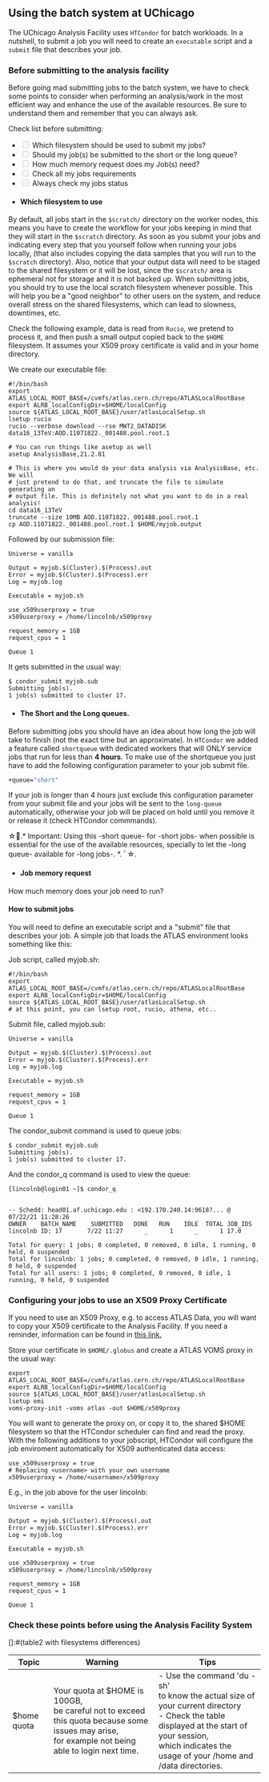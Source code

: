 ## Using the batch system at UChicago
The UChicago Analysis Facility uses `HTCondor` for batch workloads. 
In a nutshell, to submit a job you will need to create an `executable` script and a `submit` file that describes your job.
### Before submitting to the analysis facility

Before going mad submitting jobs to the batch system, we have to check some points to consider when performing an analysis/work in the most efficient way and enhance the use of the available resources.
Be sure to understand them and remember that you can always ask. 

Check list before submitting:
<ul>
<li><input  disabled=" " type="checkbox"> Which filesystem should be used to submit my jobs?</li>
<li><input  disabled="" type="checkbox"> Should my job(s) be submitted to the short or the long queue?</li>
<li><input  disabled="" type="checkbox"> How much memory request does my Job(s) need?</li>
<li><input  disabled="" type="checkbox"> Check all my jobs requirements</li>
<li><input  disabled="" type="checkbox"> Always check my jobs status</li>
</ul>


-  #### Which filesystem to use
By default, all jobs start in the `$scratch/` directory on the worker nodes, this means you have to create the workflow for your jobs keeping in mind that they will start in the `$scratch` directory. As soon as you submit your jobs and indicating every step that you yourself follow when running your jobs locally, (that also includes copying the data samples that you will run to the `$scratch` directory). Also, notice that your output data will need to be staged to the shared filesystem or it will be lost, since the `$scratch/` area is ephemeral not for storage and it is not backed up.
When submitting jobs, you should try to use the local scratch filesystem whenever possible. This will help you be a "good neighbor" to other users on the system, and reduce overall stress on the shared filesystems, which can lead to slowness, downtimes, etc.

Check the following example, data is read from `Rucio`, we pretend to process it, and then push a small output copied back to the `$HOME` filesystem. It assumes your X509 proxy certificate is valid and in your home directory.

We create our executable file:
```
#!/bin/bash
export ATLAS_LOCAL_ROOT_BASE=/cvmfs/atlas.cern.ch/repo/ATLASLocalRootBase
export ALRB_localConfigDir=$HOME/localConfig
source ${ATLAS_LOCAL_ROOT_BASE}/user/atlasLocalSetup.sh
lsetup rucio
rucio --verbose download --rse MWT2_DATADISK data16_13TeV:AOD.11071822._001488.pool.root.1

# You can run things like asetup as well
asetup AnalysisBase,21.2.81

# This is where you would do your data analysis via AnalysisBase, etc. We will
# just pretend to do that, and truncate the file to simulate generating an
# output file. This is definitely not what you want to do in a real analysis!
cd data16_13TeV
truncate --size 10MB AOD.11071822._001488.pool.root.1
cp AOD.11071822._001488.pool.root.1 $HOME/myjob.output
```
Followed by our submission file:
```
Universe = vanilla

Output = myjob.$(Cluster).$(Process).out
Error = myjob.$(Cluster).$(Process).err
Log = myjob.log

Executable = myjob.sh

use_x509userproxy = true
x509userproxy = /home/lincolnb/x509proxy

request_memory = 1GB
request_cpus = 1

Queue 1
```

It gets submitted in the usual way:
```
$ condor_submit myjob.sub
Submitting job(s).
1 job(s) submitted to cluster 17.
```

- #### The Short and the Long queues.

Before submitting jobs you should have an idea about how long the job will take to finish (not the exact time but an approximate).
In `HTCondor` we added a feature called `shortqueue` with dedicated workers that will ONLY service jobs that run for less than **4 hours**.
To make use of the shortqueue you just have to add the following configuration parameter to your job submit file.

```bash
+queue="short"
```
If your job is longer than 4 hours just exclude this configuration parameter from your submit file and your jobs will be sent to the `long-queue` automatically, otherwise your job will be placed on hold until you remove it or release it (check HTCondor commmands).

☆ﾟ.* Important: Using this -short queue- for -short jobs- when possible is essential for the use of the available resources, specially to let the -long queue- available for -long jobs-. *. ﾟ☆.

- #### Job memory request
How much memory does your job need to run? 

#### How to submit jobs
 You will need to define an executable script and a "submit" file that describes your job. A simple job that loads the ATLAS environment looks something like this:

Job script, called myjob.sh:

```
#!/bin/bash
export ATLAS_LOCAL_ROOT_BASE=/cvmfs/atlas.cern.ch/repo/ATLASLocalRootBase
export ALRB_localConfigDir=$HOME/localConfig
source ${ATLAS_LOCAL_ROOT_BASE}/user/atlasLocalSetup.sh
# at this point, you can lsetup root, rucio, athena, etc..
```
Submit file, called myjob.sub:
```
Universe = vanilla

Output = myjob.$(Cluster).$(Process).out
Error = myjob.$(Cluster).$(Process).err
Log = myjob.log

Executable = myjob.sh

request_memory = 1GB
request_cpus = 1

Queue 1
```
The condor_submit command is used to queue jobs:
```
$ condor_submit myjob.sub
Submitting job(s).
1 job(s) submitted to cluster 17.
```
And the condor_q command is used to view the queue:
```
[lincolnb@login01 ~]$ condor_q


-- Schedd: head01.af.uchicago.edu : <192.170.240.14:9618?... @ 07/22/21 11:28:26
OWNER    BATCH_NAME    SUBMITTED   DONE   RUN    IDLE  TOTAL JOB_IDS
lincolnb ID: 17       7/22 11:27      _      1      _      1 17.0

Total for query: 1 jobs; 0 completed, 0 removed, 0 idle, 1 running, 0 held, 0 suspended
Total for lincolnb: 1 jobs; 0 completed, 0 removed, 0 idle, 1 running, 0 held, 0 suspended
Total for all users: 1 jobs; 0 completed, 0 removed, 0 idle, 1 running, 0 held, 0 suspended
```
### Configuring your jobs to use an X509 Proxy Certificate

If you need to use an X509 Proxy, e.g. to access ATLAS Data, you will want to copy your X509 certificate to the Analysis Facility. If you need a reminder, information can be found in [this link.](https://twiki.cern.ch/twiki/bin/view/AtlasComputing/WorkBookStartingGrid)

Store your certificate in ```$HOME/.globus``` and create a ATLAS VOMS proxy in the usual way:
```
export ATLAS_LOCAL_ROOT_BASE=/cvmfs/atlas.cern.ch/repo/ATLASLocalRootBase
export ALRB_localConfigDir=$HOME/localConfig
source ${ATLAS_LOCAL_ROOT_BASE}/user/atlasLocalSetup.sh
lsetup emi
voms-proxy-init -voms atlas -out $HOME/x509proxy
```
You will want to generate the proxy on, or copy it to, the shared $HOME filesystem so that the HTCondor scheduler can find and read the proxy. With the following additions to your jobscript, HTCondor will configure the job enviroment automatically for X509 authenticated data access:
```
use_x509userproxy = true
# Replacing <username> with your own username
x509userproxy = /home/<username>/x509proxy
```
E.g., in the job above for the user lincolnb:
```
Universe = vanilla

Output = myjob.$(Cluster).$(Process).out
Error = myjob.$(Cluster).$(Process).err
Log = myjob.log

Executable = myjob.sh

use_x509userproxy = true
x509userproxy = /home/lincolnb/x509proxy

request_memory = 1GB
request_cpus = 1

Queue 1
```


### Check these points before using the Analysis Facility System

[]:#(table2  with filesystems differences) 
<table>
<thead>
<tr>
<th>Topic</th>
<th>Warning</th>
<th>Tips</th>
</tr>
</thead>
<tbody>
<tr>
<td>$home quota </td>
<td>Your quota at $HOME is 100GB,<br>be careful not to exceed this quota because some issues may arise,
<br>for example not being able to login next time.</td>
<td>- Use the command 'du -sh'
<br>    to know the actual  size of your current directory  
<br>- Check the table displayed at the start of your session,
<br>    which indicates the usage of your /home and /data directories.</td></tr>
</tbody>
</table>
